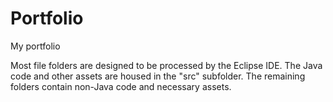 # Portfolio
My portfolio

Most file folders are designed to be processed by the Eclipse IDE. 
The Java code and other assets are housed in the "src" subfolder. 
The remaining folders contain non-Java code and necessary assets.

